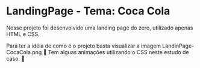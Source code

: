 # LandingPage - Tema: Coca Cola

Nesse projeto foi desenvolvido uma landing page do zero, utilizado apenas HTML e CSS.

Para ter a idéia de como é o projeto basta visualizar a imagem LandinPage-CocaCola.png 🚀
Tem alguas animações utilizando o CSS neste estudo de caso. 🚀